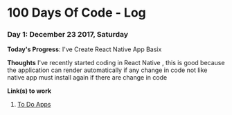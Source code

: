 # 100 Days Of Code - Log

### Day 1: December 23 2017, Saturday

**Today's Progress**: I've Create React Native App Basix

**Thoughts** I've recently started coding in React Native , this is good because the application can render automatically if any change in code not like native app must install again if there are change in code

**Link(s) to work**
1. [To Do Apps](https://github.com/ataufiq123/react-native-todos-app)

